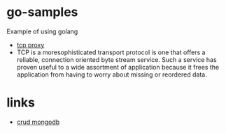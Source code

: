 # go-samples
Example of using golang

- [tcp proxy](tcpproxy)
- TCP is a moresophisticated transport protocol is one that offers a reliable, connection oriented byte stream service. Such a service has proven useful to a wide assortment of application because it frees the application from having to worry about missing or reordered data.

# links
- [crud mongodb](https://medium.com/@kumar16.pawan/creating-a-crud-application-using-go-and-mongodb-cc077ce2d0e)
